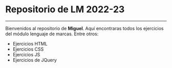 # Repositorio de LM 2022-23
---------------------------
Bienvenidos al repositorio de **Miguel**. Aquí encontraras todos los ejercicios del módulo lenguaje de marcas. Entre otros:
- Ejercicios HTML
- Ejercicios CSS
- Ejercicios JS
- Ejercicios de JQuery 